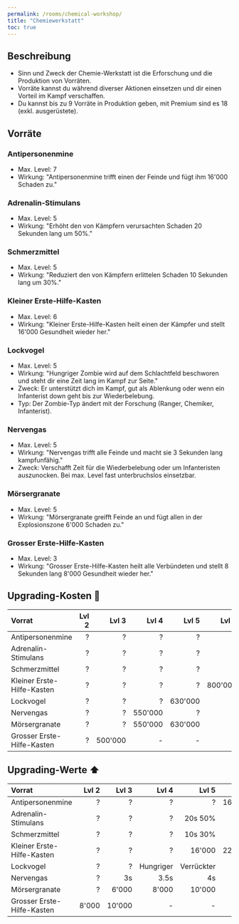 ```yaml
---
permalink: /rooms/chemical-workshop/
title: "Chemiewerkstatt"
toc: true
---
```


## Beschreibung

* Sinn und Zweck der Chemie-Werkstatt ist die Erforschung und die Produktion von Vorräten. 
* Vorräte kannst du während diverser Aktionen einsetzen und dir einen Vorteil im Kampf verschaffen.
* Du kannst bis zu 9 Vorräte in Produktion geben, mit Premium sind es 18 (exkl. ausgerüstete).

## Vorräte

### Antipersonenmine

* Max. Level: 7
* Wirkung: "Antipersonenmine trifft einen der Feinde und fügt ihm 16'000 Schaden zu."

### Adrenalin-Stimulans

* Max. Level: 5
* Wirkung: "Erhöht den von Kämpfern verursachten Schaden 20 Sekunden lang um 50%."

### Schmerzmittel

* Max. Level: 5
* Wirkung: "Reduziert den von Kämpfern erlittelen Schaden 10 Sekunden lang um 30%."

### Kleiner Erste-Hilfe-Kasten

* Max. Level: 6
* Wirkung: "Kleiner Erste-Hilfe-Kasten heilt einen der Kämpfer und stellt 16'000 Gesundheit wieder her."

### Lockvogel

* Max. Level: 5
* Wirkung: "Hungriger Zombie wird auf dem Schlachtfeld beschworen und steht dir eine Zeit lang im Kampf zur Seite."
* Zweck: Er unterstützt dich im Kampf, gut als Ablenkung oder wenn ein Infanterist down geht bis zur Wiederbelebung.
* Typ: Der Zombie-Typ ändert mit der Forschung (Ranger, Chemiker, Infanterist).

### Nervengas

* Max. Level: 5
* Wirkung: "Nervengas trifft alle Feinde und macht sie 3 Sekunden lang kampfunfähig."
* Zweck: Verschafft Zeit für die Wiederbelebung oder um Infanteristen auszunocken. Bei max. Level fast unterbruchslos einsetzbar.

### Mörsergranate

* Max. Level: 5
* Wirkung: "Mörsergranate greifft Feinde an und fügt allen in der Explosionszone 6'000 Schaden zu."

### Grosser Erste-Hilfe-Kasten

* Max. Level: 3
* Wirkung: "Grosser Erste-Hilfe-Kasten heilt alle Verbündeten und stellt 8 Sekunden lang 8'000 Gesundheit wieder her."


## Upgrading-Kosten :pill:

| Vorrat					 | Lvl 2     | Lvl 3     | Lvl 4     | Lvl 5     | Lvl 6     | Lvl 7     |
|:-------------------------- | ---------:| ---------:| ---------:| ---------:| ---------:| ---------:|
| Antipersonenmine           |         ? |         ? |        ?  |        ?  |         ? |   800'000 |
| Adrenalin-Stimulans        |         ? |         ? |        ?  |        ?  |         - |         - |
| Schmerzmittel              |         ? |         ? |        ?  |        ?  |         - |         - |
| Kleiner Erste-Hilfe-Kasten |         ? |         ? |        ?  |        ?  |   800'000 |         - |
| Lockvogel                  |         ? |         ? |        ?  |  630'000  |         - |         - |
| Nervengas                  |         ? |         ? |  550'000  |        ?  |         - |         - |
| Mörsergranate              |         ? |         ? |  550'000  |  630'000  |         - |         - |
| Grosser Erste-Hilfe-Kasten |         ? |   500'000 |        -  |        -  |         - |         - |


## Upgrading-Werte :arrow_up:

| Vorrat					 | Lvl 2     | Lvl 3     | Lvl 4     | Lvl 5     | Lvl 6     | Lvl 7     |
|:-------------------------- | ---------:| ---------:| ---------:| ---------:| ---------:| ---------:|
| Antipersonenmine           |         ? |         ? |         ? |         ? |    16'000 |    22'000 |
| Adrenalin-Stimulans        |         ? |         ? |         ? |   20s 50% |         - |         - |
| Schmerzmittel              |         ? |         ? |         ? |   10s 30% |         - |         - |
| Kleiner Erste-Hilfe-Kasten |         ? |         ? |         ? |    16'000 |    22'000 |         - |
| Lockvogel                  |         ? |         ? | Hungriger |Verrückter |         - |         - |
| Nervengas                  |         ? |        3s |      3.5s |        4s |         - |         - |
| Mörsergranate              |         ? |     6'000 |     8'000 |    10'000 |         - |         - |
| Grosser Erste-Hilfe-Kasten |     8'000 |    10'000 |         - |         - |         - |         - |